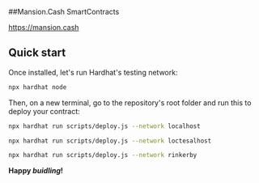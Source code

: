  ##Mansion.Cash SmartContracts 

https://mansion.cash

 ## Quick start 

Once installed, let's run Hardhat's testing network:

```sh
npx hardhat node
```

Then, on a new terminal, go to the repository's root folder and run this to
deploy your contract:

```sh
npx hardhat run scripts/deploy.js --network localhost

npx hardhat run scripts/deploy.js --network loctesalhost

npx hardhat run scripts/deploy.js --network rinkerby
```
 
**Happy _buidling_!**
